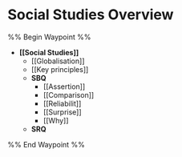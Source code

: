 # Social Studies Overview
%% Begin Waypoint %%
- **[[Social Studies]]**
	- [[Globalisation]]
	- [[Key principles]]
	- **SBQ**
		- [[Assertion]]
		- [[Comparison]]
		- [[Reliabilit]]
		- [[Surprise]]
		- [[Why]]
	- **SRQ**

%% End Waypoint %%